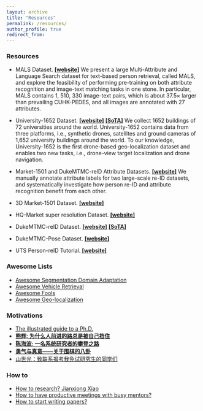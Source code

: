 ```yaml
---
layout: archive
title: "Resources"
permalink: /resources/
author_profile: true
redirect_from: 
---
```


<meta name="description"
  content="Open-source Code and Datasets for Person Re-ID and Person Search"/>

<meta name="keywords" content="Code and Dataset, Person Re-ID, Object Re-ID, Person Retrieval, Domain Adaptation and Person Search" />

### Resources
- MALS Dataset. <strong><a href="https://github.com/Shuyu-XJTU/APTM"> [website]</a></strong> 
We present a large Multi-Attribute and Language Search dataset for text-based person retrieval, called MALS, and explore the feasibility of performing pre-training on both attribute recognition and image-text matching tasks in one stone. In particular, MALS contains 1, 510, 330 image-text pairs, which is about 37.5× larger than prevailing CUHK-PEDES, and all images are annotated with 27 attributes.

- University-1652 Dataset. <strong><a href="https://github.com/layumi/University1652-Baseline"> [website]</a></strong>  <strong><a href="https://github.com/layumi/University1652-Baseline/tree/master/State-of-the-art"> [SoTA]</a></strong> 
We collect 1652 buildings of 72 universities around the world. University-1652 contains data from three platforms, i.e., synthetic drones, satellites and ground cameras of 1,652 university buildings around the world. To our knowledge, University-1652 is the first drone-based geo-localization dataset and enables two new tasks, i.e., drone-view target localization and drone navigation.

- Market-1501 and DukeMTMC-reID Attribute Datasets.  <strong><a href="https://vana77.github.io"> [website]</a></strong>
We manually annotate attribute labels for two large-scale re-ID datasets, and systematically investigate how person re-ID and attribute recognition benefit from each other. 

- 3D Market-1501 Dataset.  <strong><a href="https://github.com/layumi/person-reid-3d"> [website]</a></strong> 
- HQ-Market super resolution Dataset. <strong><a href="https://github.com/layumi/HQ-Market"> [website]</a></strong>
- DukeMTMC-reID Dataset.  <strong><a href="https://github.com/layumi/Duke_evaluation"> [website]</a></strong>  <strong><a href="https://github.com/layumi/Person_reID_baseline_pytorch/tree/master/leaderboard"> [SoTA]</a></strong> 
- DukeMTMC-Pose Dataset.  <strong><a href="https://github.com/layumi/DukeMTMC-Pose"> [website]</a></strong> 
- UTS Person-reID Tutorial.  <strong><a href="https://github.com/layumi/Person_reID_baseline_pytorch/tree/master/tutorial"> [website]</a></strong> 

### Awesome Lists
- [Awesome Segmentation Domain Adaptation](https://github.com/layumi/Seg-Uncertainty/tree/master/awesome-SegDA)
- [Awesome Vehicle Retrieval](https://github.com/layumi/Vehicle_reID-Collection)
- [Awesome Fools](https://github.com/layumi/Awesome-Fools)
- [Awesome Geo-localization](https://github.com/layumi/University1652-Baseline/tree/master/State-of-the-art) 

### Motivations
- [The illustrated guide to a Ph.D.](https://matt.might.net/articles/phd-school-in-pictures/)
-  <strong><a href="https://www.evernote.com/shard/s150/sh/3de79ff0-5778-417c-9bcb-6c0111a26694/29958003bb71992667ce3f42fd4ca875"> 熊辉: 为什么人前进的路总是被自己挡住 </a></strong> 
-  <strong><a href="https://zdzheng.xyz/files/road.pdf">陈海波: 一名系统研究者的攀登之路</a></strong> 
-  <strong><a href="https://www.douban.com/note/218498393/">勇气与真意——关于围棋的八卦</a></strong>
-  [山世光：致联系报考我免试研究生的同学们](https://blog.csdn.net/GarfieldEr007/article/details/51018552) 

### How to 
- [How to research? Jianxiong Xiao]("https://zdzheng.xyz/files/lecture21_how2research.pdf")
- [How to have productive meetings with busy mentors?](http://kordinglab.com/2021/06/30/meeting-with-mentors.html)
- [How to start writing papers?](http://kordinglab.com/2016/01/14/writing-guide.html)